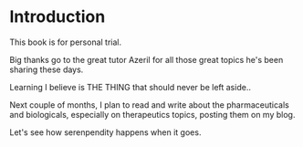 # Introduction

This book is for personal trial.

Big thanks go to the great tutor Azeril for all those great topics he's been sharing these days.

Learning I believe is THE THING that should never be left aside..

Next couple of months, I plan to read and write about the pharmaceuticals and biologicals, especially on therapeutics topics, posting them on my blog. 

Let's see how serenpendity happens when it goes.
